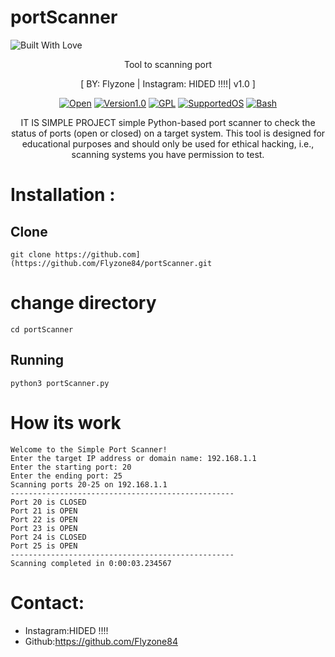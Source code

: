 # portScanner
<p align="left">
  <a><img title="Built With Love" src="https://forthebadge.com/images/badges/built-with-love.svg" ></a>

</p>

<p align="center">
  Tool to scanning port
</p>
<p align="center">
  [ BY: Flyzone | Instagram: HIDED !!!!| v1.0 ]
</p>

<p align="center">
  <a href="https://github.com/DarkSyntax7"><img title=Open Sourse Love src="https://badges.frapsoft.com/os/v2/open-source.png?v=103" ></a>
  <a href="https://github.com/DarkSyntax7"><img title=Version1.0 src="https://img.shields.io/badge/version-1.0-<COLOR>.svg" ></a>
  <a href="https://github.com/DarkSyntax7"><img title=GPL Licence src="https://img.shields.io/badge/License-GPLv3-blue.svg" ></a>
  <a href=""><img title=SupportedOS src="https://img.shields.io/badge/Supported OS-linux-red.svg" ></a>
  <a href="https://github.com/DarkSyntax7"><img title=Bash Shell src="https://img.shields.io/badge/Made%20with-Bash-1f425f.svg" ></a>
</p>
<p align="center">
  IT IS SIMPLE PROJECT
</pA
  
  simple Python-based port scanner to check the status of ports (open or closed) on a target system. This tool is designed for educational purposes and should only be used for ethical hacking, i.e., scanning systems you have permission to test.


# Installation :

## Clone

```
git clone https://github.com](https://github.com/Flyzone84/portScanner.git
```
# change directory

```
cd portScanner
```


## Running

```
python3 portScanner.py
```


# How its work 
```
Welcome to the Simple Port Scanner!
Enter the target IP address or domain name: 192.168.1.1
Enter the starting port: 20
Enter the ending port: 25
Scanning ports 20-25 on 192.168.1.1
--------------------------------------------------
Port 20 is CLOSED
Port 21 is OPEN
Port 22 is OPEN
Port 23 is OPEN
Port 24 is CLOSED
Port 25 is OPEN
--------------------------------------------------
Scanning completed in 0:00:03.234567

```







# Contact:

- Instagram:HIDED !!!!
- Github:https://github.com/Flyzone84
